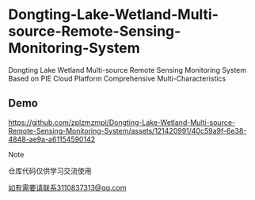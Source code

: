 # Dongting-Lake-Wetland-Multi-source-Remote-Sensing-Monitoring-System
Dongting Lake Wetland Multi-source Remote Sensing Monitoring System Based on PIE Cloud Platform Comprehensive Multi-Characteristics

## Demo

https://github.com/zplzmzmpl/Dongting-Lake-Wetland-Multi-source-Remote-Sensing-Monitoring-System/assets/121420991/40c59a9f-6e38-4848-ae9a-a61154590142

> [!NOTE]  
> 仓库代码仅供学习交流使用
>
> 如有需要请联系3110837313@qq.com
